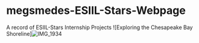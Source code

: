 # megsmedes-ESIIL-Stars-Webpage
A record of ESIIL-Stars Internship Projects
![Exploring the Chesapeake Bay Shoreline]![IMG_1934](https://user-images.githubusercontent.com/127235615/225438645-063f0dc2-fe58-4e51-9df1-cad0498e6110.jpeg)
